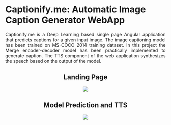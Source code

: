 <h1>Captionify.me: Automatic Image Caption Generator WebApp</h1>
<p style='text-align:justify'>
Captionify.me is a Deep Learning based single page Angular application that predicts captions for a given input image. The image captioning model has been trained on MS-COCO 2014 training dataset. In this project the Merge encoder-decoder model has been practically implemented to generate caption. The TTS component of the web application synthesizes the speech based on the output of the model.
 </p>
<div align='center'>
  <h2> Landing Page </h2>
<img src="uploads/1.gif"/>
  <h2> Model Prediction and TTS</h2>
<img src="uploads/2.gif"/>
</div>
